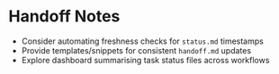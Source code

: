 # Handoff Notes

- Consider automating freshness checks for `status.md` timestamps
- Provide templates/snippets for consistent `handoff.md` updates
- Explore dashboard summarising task status files across workflows
